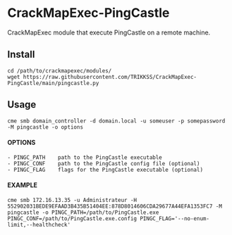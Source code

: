 # CrackMapExec-PingCastle
CrackMapExec module that execute PingCastle on a remote machine.

## Install

```shell
cd /path/to/crackmapexec/modules/
wget https://raw.githubusercontent.com/TRIKKSS/CrackMapExec-PingCastle/main/pingcastle.py
```

## Usage

```shell
cme smb domain_controller -d domain.local -u someuser -p somepassword -M pingcastle -o options
```

#### OPTIONS

	- PINGC_PATH    path to the PingCastle executable
	- PINGC_CONF    path to the PingCastle config file (optional)
	- PINGC_FLAG    flags for the PingCastle executable (optional)

#### EXAMPLE

```shell
cme smb 172.16.13.35 -u Administrateur -H 552902031BEDE9EFAAD3B435B51404EE:878D8014606CDA29677A44EFA1353FC7 -M pingcastle -o PINGC_PATH=/path/to/PingCastle.exe PINGC_CONF=/path/to/PingCastle.exe.config PINGC_FLAG='--no-enum-limit,--healthcheck'
```